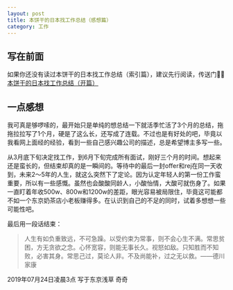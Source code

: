 ```yaml
---
layout: post
title: 本饼干的日本找工作总结（感想篇）
category: 工作
--- 
```




## 写在前面

如果你还没有读过本饼干的日本找工作总结（索引篇），建议先行阅读，传送门💁‍♂️ [本饼干的日本找工作总结（开篇）](https://vinci7.github.io/article/jobhunting-0)

## 一点感想

我可真是够啰嗦的，最开始只是单纯的想总结一下就活季忙活了3个月的总结，拖拖拉拉写了1个月，硬是了这么长，还写成了连载。不过也是有好处的吧，毕竟以我看网上面经的经验，看到一些自己感兴趣公司的描述，总是希望博主多写一些。

从3月底下旬决定找工作，到6月下旬完成所有面试，刚好三个月的时间。想起来还是蛮长的，但结束却真的是一瞬间的。等待中的最后一封offer和rej在同一天收到，未来2～5年的人生，就这么突然下了定论。因为认定年轻人的第一份工作蛮重要，所以有一些感慨。虽然也会酸酸同龄人，小酸怡情，大酸可就伤身了。如果一直盯着年收500w、800w和1200w的差距，眼光容易被局限住，毕竟这可能都不如一个东京奶茶店小老板赚得多。在认识到自己的不足的同时，试着多想想一些可能性吧。

最后用一段话结束：

> 人生有如负重致远，不可急躁。以受约束为常事，则不会心生不满。常思贫困，方无贪欲之念。心怀宽容，则能无事长久。视怒如敌。只知胜而不知败，必害其身。常思己过，莫论人非。不及尚能补，过之无以救。——德川家康 ​​​​




2019年07月24日凌晨3点 写于东京浅草
奇奇

